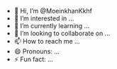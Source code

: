 - 👋 Hi, I’m @MoeinkhanKkhf
- 👀 I’m interested in ...
- 🌱 I’m currently learning ...
- 💞️ I’m looking to collaborate on ...
- 📫 How to reach me ...
- 😄 Pronouns: ...
- ⚡ Fun fact: ...

<!---
MoeinkhanKkhf/MoeinkhanKkhf is a ✨ special ✨ repository because its `README.md` (this file) appears on your GitHub profile.
You can click the Preview link to take a look at your changes.
--->
